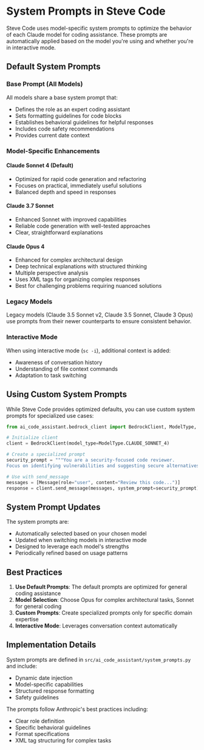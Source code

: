 # System Prompts in Steve Code

Steve Code uses model-specific system prompts to optimize the behavior of each Claude model for coding assistance. These prompts are automatically applied based on the model you're using and whether you're in interactive mode.

## Default System Prompts

### Base Prompt (All Models)
All models share a base system prompt that:
- Defines the role as an expert coding assistant
- Sets formatting guidelines for code blocks
- Establishes behavioral guidelines for helpful responses
- Includes code safety recommendations
- Provides current date context

### Model-Specific Enhancements

#### Claude Sonnet 4 (Default)
- Optimized for rapid code generation and refactoring
- Focuses on practical, immediately useful solutions
- Balanced depth and speed in responses

#### Claude 3.7 Sonnet
- Enhanced Sonnet with improved capabilities
- Reliable code generation with well-tested approaches
- Clear, straightforward explanations

#### Claude Opus 4
- Enhanced for complex architectural design
- Deep technical explanations with structured thinking
- Multiple perspective analysis
- Uses XML tags for organizing complex responses
- Best for challenging problems requiring nuanced solutions

### Legacy Models
Legacy models (Claude 3.5 Sonnet v2, Claude 3.5 Sonnet, Claude 3 Opus) use prompts from their newer counterparts to ensure consistent behavior.

### Interactive Mode
When using interactive mode (`sc -i`), additional context is added:
- Awareness of conversation history
- Understanding of file context commands
- Adaptation to task switching

## Using Custom System Prompts

While Steve Code provides optimized defaults, you can use custom system prompts for specialized use cases:

```python
from ai_code_assistant.bedrock_client import BedrockClient, ModelType, Message

# Initialize client
client = BedrockClient(model_type=ModelType.CLAUDE_SONNET_4)

# Create a specialized prompt
security_prompt = """You are a security-focused code reviewer.
Focus on identifying vulnerabilities and suggesting secure alternatives."""

# Use with send_message
messages = [Message(role="user", content="Review this code...")]
response = client.send_message(messages, system_prompt=security_prompt)
```

## System Prompt Updates

The system prompts are:
- Automatically selected based on your chosen model
- Updated when switching models in interactive mode
- Designed to leverage each model's strengths
- Periodically refined based on usage patterns

## Best Practices

1. **Use Default Prompts**: The default prompts are optimized for general coding assistance
2. **Model Selection**: Choose Opus for complex architectural tasks, Sonnet for general coding
3. **Custom Prompts**: Create specialized prompts only for specific domain expertise
4. **Interactive Mode**: Leverages conversation context automatically

## Implementation Details

System prompts are defined in `src/ai_code_assistant/system_prompts.py` and include:
- Dynamic date injection
- Model-specific capabilities
- Structured response formatting
- Safety guidelines

The prompts follow Anthropic's best practices including:
- Clear role definition
- Specific behavioral guidelines
- Format specifications
- XML tag structuring for complex tasks